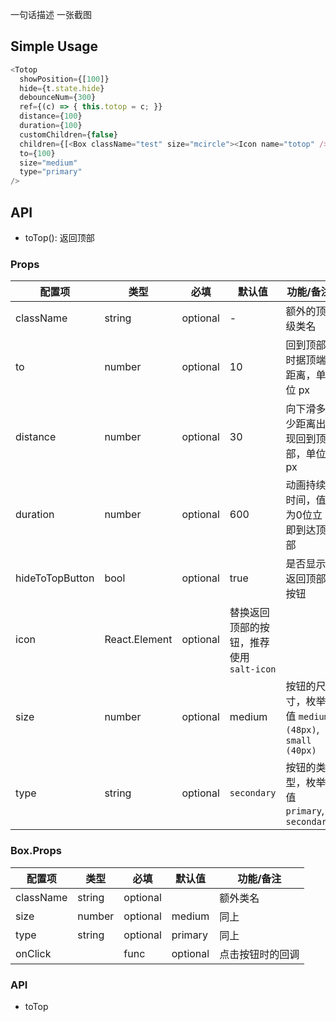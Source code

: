 
一句话描述
一张截图

## Simple Usage
```javascript
<Totop
  showPosition={[100]}
  hide={t.state.hide}
  debounceNum={300}
  ref={(c) => { this.totop = c; }}
  distance={100}
  duration={100}
  customChildren={false}
  children={[<Box className="test" size="mcircle"><Icon name="totop" /></Box>, <Box><Icon name="totop" /></Box>]}
  to={100}
  size="medium"
  type="primary"
/>
```


## API

* toTop(): 返回顶部

### Props

| 配置项 | 类型 | 必填 | 默认值 | 功能/备注 |
|---|---|---|---|---|
|className|string|optional|-|额外的顶级类名|
|to|number|optional|10|回到顶部时据顶端距离，单位 px|
|distance|number|optional|30|向下滑多少距离出现回到顶部，单位 px|
|duration|number|optional|600|动画持续时间，值为0位立即到达顶部|
|hideToTopButton|bool|optional|true|是否显示返回顶部按钮|
|icon|React.Element|optional|替换返回顶部的按钮，推荐使用 `salt-icon`|
|size|number|optional|medium|按钮的尺寸，枚举值 `medium (48px)`, `small (40px)`|
|type| string | optional | `secondary` | 按钮的类型，枚举值 `primary`, `secondary` | 

### Box.Props

| 配置项 | 类型 | 必填 | 默认值 | 功能/备注 |
|---|---|---|---|---|
|className| string | optional | | 额外类名 | 
|size|number|optional|medium|同上|
|type| string | optional | primary | 同上 | 
|onClick| | func | optional | 点击按钮时的回调 | 


### API
- toTop

